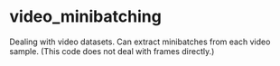 # video_minibatching

Dealing with video datasets. Can extract minibatches from each video sample. (This code does not deal with frames directly.)
